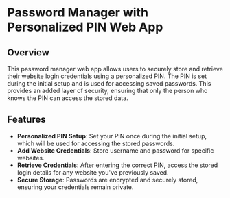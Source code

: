 # Password Manager with Personalized PIN Web App

## Overview

This password manager web app allows users to securely store and retrieve their website login credentials using a personalized PIN. The PIN is set during the initial setup and is used for accessing saved passwords. This provides an added layer of security, ensuring that only the person who knows the PIN can access the stored data.

## Features

- **Personalized PIN Setup**: Set your PIN once during the initial setup, which will be used for accessing the stored passwords.
- **Add Website Credentials**: Store username and password for specific websites.
- **Retrieve Credentials**: After entering the correct PIN, access the stored login details for any website you've previously saved.
- **Secure Storage**: Passwords are encrypted and securely stored, ensuring your credentials remain private.
